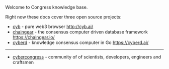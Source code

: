 Welcome to Congress knowledge base.

Right now these docs cover three open source projects:

* <a href="https://github.com/cybercongress/cyb">cyb</a> - pure web3 browser http://cyb.ai/
* <a href="https://github.com/cybercongress/chaingear">chaingear</a> - the consensus computer driven database framework https://chaingear.io/
* <a href="https://github.com/cybercongress/cyberd">cyberd</a> - knowledge consensus computer in Go https://cyberd.ai/

---

* <a href="https://github.com/cybercongress/congress">cybercongress</a> - community of of scientists, developers, engineers and craftsmen
